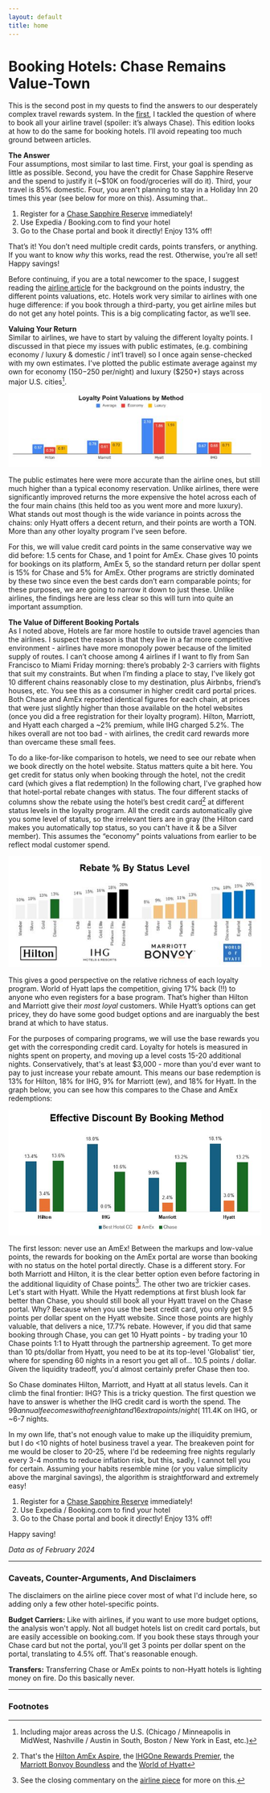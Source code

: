 ```yaml
---
layout: default
title: home
---
```


# Booking Hotels: Chase Remains Value-Town

This is the second post in my quests to find the answers to our desperately complex travel rewards system. In the [first](/airlines.md), I tackled the question of where to book all your airline travel (spoiler: it’s always Chase). This edition looks at how to do the same for booking hotels. I’ll avoid repeating too much ground between articles.  

**The Answer**      
Four assumptions, most similar to last time. First, your goal is spending as little as possible. Second, you have the credit for Chase Sapphire Reserve and the spend to justify it (~$10K on food/groceries will do it). Third, your travel is 85% domestic. Four, you aren't planning to stay in a Holiday Inn 20 times this year (see below for more on this). Assuming that..
1. Register for a [Chase Sapphire Reserve](https://creditcards.chase.com/rewards-credit-cards/sapphire/reserve) immediately!
2. Use Expedia / Booking.com to find your hotel
3. Go to the Chase portal and book it directly! Enjoy 13% off!

That’s it! You don’t need multiple credit cards, points transfers, or anything. If you want to know *why* this works, read the rest. Otherwise, you’re all set! Happy savings!

Before continuing, if you are a total newcomer to the space, I suggest reading the [airline article](/airlines.md) for the background on the points industry, the different points valuations, etc. Hotels work very similar to airlines with one huge difference: if you book through a third-party, you get airline miles but do not get any hotel points. This is a big complicating factor, as we’ll see.  

**Valuing Your Return**     
Similar to airlines, we have to start by valuing the different loyalty points. I discussed in that piece my issues with public estimates, (e.g. combining economy / luxury & domestic / int’l travel) so I once again sense-checked with my own estimates. I've plotted the public estimate average against my own for economy ($150-$250 per/night) and luxury ($250+) stays across major U.S. cities[^1]. 

![blah](/assets/images/hotelvalues.JPG)

The public estimates here were more accurate than the airline ones, but still much higher than a typical economy reservation. Unlike airlines, there were significantly improved returns the more expensive the hotel across each of the four main chains (this held too as you went more and more luxury). What stands out most though is the wide variance in points across the chains: only Hyatt offers a decent return, and their points are worth a TON. More than any other loyalty program I’ve seen before.

For this, we will value credit card points in the same conservative way we did before: 1.5 cents for Chase, and 1 point for AmEx. Chase gives 10 points for bookings on its platform, AmEx 5, so the standard return per dollar spent is 15% for Chase and 5% for AmEx. Other programs are strictly dominated by these two since even the best cards don’t earn comparable points; for these purposes, we are going to narrow it down to just these. Unlike airlines, the findings here are less clear so this will turn into quite an important assumption.  

**The Value of Different Booking Portals**      
As I noted above, Hotels are far more hostile to outside travel agencies than the airlines. I suspect the reason is that they live in a far more competitive environment - airlines have more monopoly power because of the limited supply of routes. I can’t choose among 4 airlines if I want to fly from San Francisco to Miami Friday morning: there’s probably 2-3 carriers with flights that suit my constraints. But when I’m finding a place to stay, I’ve likely got 10 different chains reasonably close to my destination, plus Airbnbs, friend’s houses, etc. You see this as a consumer in higher credit card portal prices. Both Chase and AmEx reported identical figures for each chain, at prices that were just slightly higher than those available on the hotel websites (once you did a free registration for their loyalty program). Hilton, Marriott, and Hyatt each charged a ~2% premium, while IHG charged 5.2%. The hikes overall are not too bad - with airlines, the credit card rewards more than overcame these small fees. 

To do a like-for-like comparison to hotels, we need to see our rebate when we book directly on the hotel website. Status matters quite a bit here. You get credit for status only when booking through the hotel, not the credit card (which gives a flat redemption) In the following chart, I've graphed how that hotel-portal rebate changes with status. The four different stacks of columns show the rebate using the hotel’s best credit card[^2] at different status levels in the loyalty program. All the credit cards automatically give you some level of status, so the irrelevant tiers are in gray (the Hilton card makes you automatically top status, so you can't have it & be a Silver member). This assumes the “economy” points valuations from earlier to be reflect modal customer spend.  

![blah](/assets/images/hotelrebate.JPG)

This gives a good perspective on the relative richness of each loyalty program. World of Hyatt laps the competition, giving 17% back (!!) to anyone who even registers for a base program. That’s higher than Hilton and Marriott give their *most loyal* customers. While Hyatt’s options can get pricey, they do have some good budget options and are inarguably the best brand at which to have status. 

For the purposes of comparing programs, we will use the base rewards you get with the corresponding credit card. Loyalty for hotels is measured in nights spent on property, and moving up a level costs 15-20 additional nights. Conservatively, that's at least $3,000 - more than you'd ever want to pay to just increase your rebate amount. This means our base redemption is 13% for Hilton, 18% for IHG, 9% for Marriott (ew), and 18% for Hyatt. In the graph below, you can see how this compares to the Chase and AmEx redemptions:

![blah](/assets/images/hotelcomparison.JPG)

The first lesson: never use an AmEx! Between the markups and low-value points, the rewards for booking on the AmEx portal are worse than booking with no status on the hotel portal directly. Chase is a different story. For both Marriott and Hilton, it is the clear better option even before factoring in the additional liquidity of Chase points[^3]. The other two are trickier cases. Let's start with Hyatt. While the Hyatt redemptions at first blush look far better than Chase, you should still book all your Hyatt travel on the Chase portal. Why? Because when you use the best credit card, you only get 9.5 points per dollar spent on the Hyatt website. Since those points are highly valuable, that delivers a nice, 17.7% rebate. However, if you did that same booking through Chase, you can get 10 Hyatt points - by trading your 10 Chase points 1:1 to Hyatt through the partnership agreement. To get more than 10 pts/dollar from Hyatt, you need to be at its top-level 'Globalist' tier, where for spending 60 nights in a resort you get all of... 10.5 points / dollar. Given the liquidity tradeoff, you'd almost certainly prefer Chase then too.

So Chase dominates Hilton, Marriott, and Hyatt at all status levels. Can it climb the final frontier: IHG? This is a tricky question. The first question we have to answer is whether the IHG credit card is worth the spend. The $99 annual fee comes with a free night and 16 extra points/night (~11% savings versus having no card/status), so it pays itself off pretty quick. Your question then comes down to whether you'd prefer an up-front 5% fee and 10 Chase points (to spend on other properties) or 18 cents of IHG value. This is mostly a liquidity preference decision - if you're frequently booking IHG hotels (Holiday Inn, Crowne Plaza, Hotel Indigo, etc.) then it's no question but otherwise those points are likely to forever go unused. The average IHG economy room in my analysis cost 36,000 points to redeem: to make that many, you'd need to spend ~$1.4K on IHG, or ~6-7 nights.       

In my own life, that's not enough value to make up the illiquidity premium, but I do <10 nights of hotel business travel a year. The breakeven point for me would be closer to 20-25, where I'd be redeeming free nights regularly every 3-4 months to reduce inflation risk, but this, sadly, I cannot tell you for certain. Assuming your habits resemble mine (or you value simplicity above the marginal savings), the algorithm is straightforward and extremely easy!   
1. Register for a [Chase Sapphire Reserve](https://creditcards.chase.com/rewards-credit-cards/sapphire/reserve) immediately!
2. Use Expedia / Booking.com to find your hotel
3. Go to the Chase portal and book it directly! Enjoy 13% off!

Happy saving!

*Data as of February 2024*   

---------

### Caveats, Counter-Arguments, And Disclaimers
The disclaimers on the airline piece cover most of what I'd include here, so adding only a few other hotel-specific points.

**Budget Carriers:** Like with airlines, if you want to use more budget options, the analysis won't apply. Not all budget hotels list on credit card portals, but are easily accessible on booking.com. If you book these stays through your Chase card but not the portal, you'll get 3 points per dollar spent on the portal, translating to 4.5% off. That's reasonable enough. 

**Transfers:** Transferring Chase or AmEx points to non-Hyatt hotels is lighting money on fire. Do this basically never.  

---------
### Footnotes     
[^1]: Including major areas across the U.S. (Chicago / Minneapolis in MidWest, Nashville / Austin in South, Boston / New York in East, etc.) 
[^2]: That's the [Hilton AmEx Aspire](https://thepointsguy.com/credit-cards/american-express/reviews/hilton-amex-aspire-review/), the [IHGOne Rewards Premier](https://www.nerdwallet.com/reviews/credit-cards/ihg-credit-card), the [Marriott Bonvoy Boundless](https://creditcards.chase.com/a1/marriottbonvoydual/aep/) and the [World of Hyatt](https://thepointsguy.com/credit-cards/world-of-hyatt-credit-card/)
[^3]: See the closing commentary on the [airline piece](/airlines.md) for more on this.